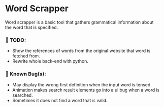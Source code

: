 # Word Scrapper

Word scrapper is a basic tool that gathers grammatical information about the word that is specified.

### 📝 TODO:

- Show the references of words from the original website that word is fetched from.
- Rewrite whole back-end with python.

### 🐛 Known Bug(s):

- May display the wrong first definition when the input word is tensed.
- Animation makes search result elements go into a ui bug when a word is searched.
- Sometimes it does not find a word that is valid.

